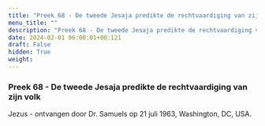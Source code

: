 ```yaml
---
title: "Preek 68 - De tweede Jesaja predikte de rechtvaardiging van zijn volk"
menu_title: ""
description: "Preek 68 - De tweede Jesaja predikte de rechtvaardiging van zijn volk"
date: 2024-02-01 06:00:01+00:121
draft: False
hidden: True
weight:
---
```

### Preek 68 - De tweede Jesaja predikte de rechtvaardiging van zijn volk

Jezus - ontvangen door Dr. Samuels op 21 juli 1963, Washington, DC, USA.
